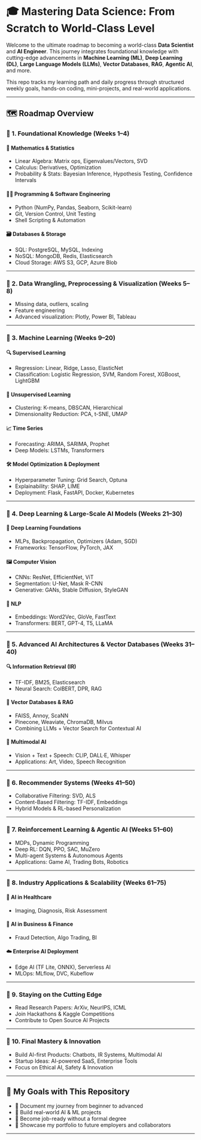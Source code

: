 # 🎓 Mastering Data Science: From Scratch to World-Class Level

Welcome to the ultimate roadmap to becoming a world-class **Data Scientist** and **AI Engineer**. This journey integrates foundational knowledge with cutting-edge advancements in **Machine Learning (ML)**, **Deep Learning (DL)**, **Large Language Models (LLMs)**, **Vector Databases**, **RAG**, **Agentic AI**, and more.

This repo tracks my learning path and daily progress through structured weekly goals, hands-on coding, mini-projects, and real-world applications.

---

## 🗺️ Roadmap Overview

### 📍 1. Foundational Knowledge (Weeks 1–4)
#### 📐 Mathematics & Statistics
- Linear Algebra: Matrix ops, Eigenvalues/Vectors, SVD
- Calculus: Derivatives, Optimization
- Probability & Stats: Bayesian Inference, Hypothesis Testing, Confidence Intervals

#### 🧑‍💻 Programming & Software Engineering
- Python (NumPy, Pandas, Seaborn, Scikit-learn)
- Git, Version Control, Unit Testing
- Shell Scripting & Automation

#### 🗃️ Databases & Storage
- SQL: PostgreSQL, MySQL, Indexing
- NoSQL: MongoDB, Redis, Elasticsearch
- Cloud Storage: AWS S3, GCP, Azure Blob

---

### 📍 2. Data Wrangling, Preprocessing & Visualization (Weeks 5–8)
- Missing data, outliers, scaling
- Feature engineering
- Advanced visualization: Plotly, Power BI, Tableau

---

### 📍 3. Machine Learning (Weeks 9–20)
#### 🔍 Supervised Learning
- Regression: Linear, Ridge, Lasso, ElasticNet
- Classification: Logistic Regression, SVM, Random Forest, XGBoost, LightGBM

#### 🧠 Unsupervised Learning
- Clustering: K-means, DBSCAN, Hierarchical
- Dimensionality Reduction: PCA, t-SNE, UMAP

#### 📈 Time Series
- Forecasting: ARIMA, SARIMA, Prophet
- Deep Models: LSTMs, Transformers

#### 🛠️ Model Optimization & Deployment
- Hyperparameter Tuning: Grid Search, Optuna
- Explainability: SHAP, LIME
- Deployment: Flask, FastAPI, Docker, Kubernetes

---

### 📍 4. Deep Learning & Large-Scale AI Models (Weeks 21–30)
#### 🔩 Deep Learning Foundations
- MLPs, Backpropagation, Optimizers (Adam, SGD)
- Frameworks: TensorFlow, PyTorch, JAX

#### 🖼️ Computer Vision
- CNNs: ResNet, EfficientNet, ViT
- Segmentation: U-Net, Mask R-CNN
- Generative: GANs, Stable Diffusion, StyleGAN

#### 🧠 NLP
- Embeddings: Word2Vec, GloVe, FastText
- Transformers: BERT, GPT-4, T5, LLaMA

---

### 📍 5. Advanced AI Architectures & Vector Databases (Weeks 31–40)
#### 🔍 Information Retrieval (IR)
- TF-IDF, BM25, Elasticsearch
- Neural Search: ColBERT, DPR, RAG

#### 🧲 Vector Databases & RAG
- FAISS, Annoy, ScaNN
- Pinecone, Weaviate, ChromaDB, Milvus
- Combining LLMs + Vector Search for Contextual AI

#### 🎥 Multimodal AI
- Vision + Text + Speech: CLIP, DALL·E, Whisper
- Applications: Art, Video, Speech Recognition

---

### 📍 6. Recommender Systems (Weeks 41–50)
- Collaborative Filtering: SVD, ALS
- Content-Based Filtering: TF-IDF, Embeddings
- Hybrid Models & RL-based Personalization

---

### 📍 7. Reinforcement Learning & Agentic AI (Weeks 51–60)
- MDPs, Dynamic Programming
- Deep RL: DQN, PPO, SAC, MuZero
- Multi-agent Systems & Autonomous Agents
- Applications: Game AI, Trading Bots, Robotics

---

### 📍 8. Industry Applications & Scalability (Weeks 61–75)
#### 🏥 AI in Healthcare
- Imaging, Diagnosis, Risk Assessment

#### 💼 AI in Business & Finance
- Fraud Detection, Algo Trading, BI

#### ☁️ Enterprise AI Deployment
- Edge AI (TF Lite, ONNX), Serverless AI
- MLOps: MLflow, DVC, Kubeflow

---

### 📍 9. Staying on the Cutting Edge
- Read Research Papers: ArXiv, NeurIPS, ICML
- Join Hackathons & Kaggle Competitions
- Contribute to Open Source AI Projects

---

### 📍 10. Final Mastery & Innovation
- Build AI-first Products: Chatbots, IR Systems, Multimodal AI
- Startup Ideas: AI-powered SaaS, Enterprise Tools
- Focus on Ethical AI, Safety & Innovation

---

## 🚀 My Goals with This Repository
- 📘 Document my journey from beginner to advanced
- 🧪 Build real-world AI & ML projects
- 🎯 Become job-ready without a formal degree
- 💼 Showcase my portfolio to future employers and collaborators

---
